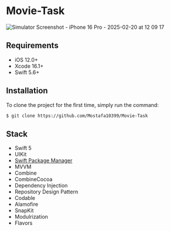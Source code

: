 # Movie-Task
![Simulator Screenshot - iPhone 16 Pro - 2025-02-20 at 12 09 17](https://github.com/user-attachments/assets/c9d7f95e-7f64-4d65-aef0-942e4395a298)

## Requirements

- iOS 12.0+
- Xcode 16.1+
- Swift 5.6+

## Installation

To clone the project for the first time, simply run the command:

```sh
$ git clone https://github.com/Mostafa10399/Movie-Task
```

## Stack

- Swift 5
- UIKit
- [Swift Package Manager](https://swift.org/package-manager/)
- MVVM
- Combine
- CombineCocoa
- Dependency Injection
- Repository Design Pattern
- Codable
- Alamofire
- SnapKit
- Modulrization
- Flavors
